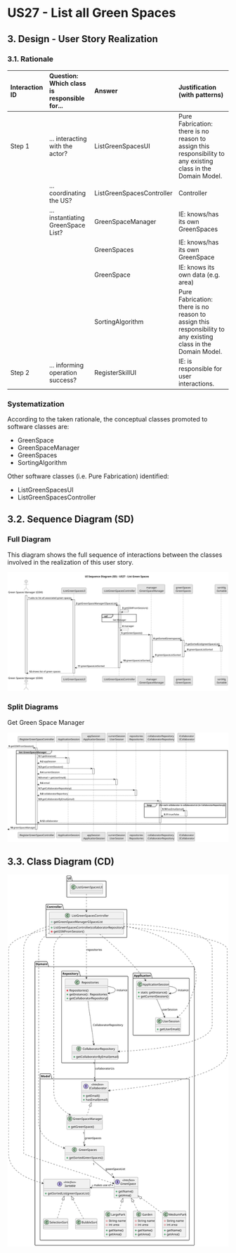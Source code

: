 # US27 - List all Green Spaces

## 3. Design - User Story Realization

### 3.1. Rationale

| Interaction ID | Question: Which class is responsible for... | Answer                    | Justification (with patterns)                                                                                 |
|:---------------|:--------------------------------------------|:--------------------------|:--------------------------------------------------------------------------------------------------------------|
| Step 1  		     | 	... interacting with the actor?            | ListGreenSpacesUI         | Pure Fabrication: there is no reason to assign this responsibility to any existing class in the Domain Model. |
| 			  		        | 	... coordinating the US?                   | ListGreenSpacesController | Controller                                                                                                    |
| 			  		        | 	... instantiating GreenSpace List?         | GreenSpaceManager         | IE: knows/has its own GreenSpaces                                                                             |
| 			  		        | 							                                     | GreenSpaces               | IE: knows/has its own GreenSpace                                                                              |
| 			  		        | 							                                     | GreenSpace                | IE: knows its own data (e.g. area)                                                                            |
| 			  		        | 							                                     | SortingAlgorithm          | Pure Fabrication: there is no reason to assign this responsibility to any existing class in the Domain Model. |
| Step 2  		     | 	... informing operation success?           | RegisterSkillUI           | IE: is responsible for user interactions.                                                                     | 

### Systematization ##

According to the taken rationale, the conceptual classes promoted to software classes are:

* GreenSpace
* GreenSpaceManager
* GreenSpaces
* SortingAlgorithm

Other software classes (i.e. Pure Fabrication) identified:

* ListGreenSpacesUI
* ListGreenSpacesController

## 3.2. Sequence Diagram (SD)

### Full Diagram

This diagram shows the full sequence of interactions between the classes involved in the realization of this user story.

![Sequence Diagram - Full](svg/us27-sequence-diagram.svg)

### Split Diagrams

Get Green Space Manager

![Sequence Diagram - Split Manager](../../us20/03.design/svg/us20-partial-sequence-diagram-get-GSM.svg)

## 3.3. Class Diagram (CD)

![Class Diagram](svg/us27-class-diagram.svg)